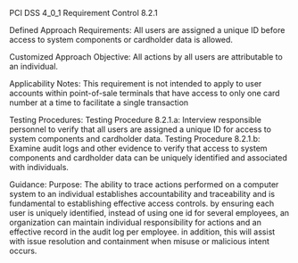 PCI DSS 4_0_1 Requirement Control 8.2.1

Defined Approach Requirements:
All users are assigned a unique ID before access to system components or cardholder data is allowed.

Customized Approach Objective:
All actions by all users are attributable to an individual.

Applicability Notes:
This requirement is not intended to apply to user accounts within point-of-sale terminals that have access to only one card number at a time to facilitate a single transaction

Testing Procedures:
Testing Procedure 8.2.1.a: Interview responsible personnel to verify that all users are assigned a unique ID for access to system components and cardholder data.
Testing Procedure 8.2.1.b: Examine audit logs and other evidence to verify that access to system components and cardholder data can be uniquely identified and associated with individuals.

Guidance:
Purpose: The ability to trace actions performed on a computer system to an individual establishes accountability and traceability and is fundamental to establishing effective access controls. by ensuring each user is uniquely identified, instead of using one id for several employees, an organization can maintain individual responsibility for actions and an effective record in the audit log per employee. in addition, this will assist with issue resolution and containment when misuse or malicious intent occurs.